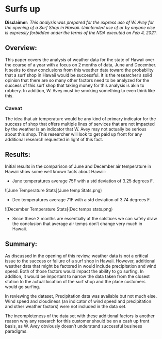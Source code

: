 # Surfs up

**Disclaimer:**
*This analysis was prepared for the express use of W. Avey for the opening of a Surf Shop in Hawaii.  Unintended use of or by anyone else is expressly forbidden under the terms of the NDA executed on Feb 4, 2021.*

## Overview:
This paper covers the analysis of weather data for the state of Hawaii over the course of a year with a focus on 2 months of data, June and December.     It seeks to draw conclusions from this weather data toward the probability that a surf shop in Hawaii would be successful.  It is the researcher’s solid opinion that there are so many other factors need to be analyzed for the success of this surf shop that taking money for this analysis is akin to robbery.  In addition, W. Avey must be smoking something to even think like this.

### Caveat
The idea that air temperature would be any kind of primary indicator for the success of shop that offers multiple lines of services that are not impacted by the weather is an indicator that W. Avey may not actually be serious about this shop.  This researcher will look to get paid up front for any additional research requested in light of this fact.

## Results:
Initial results in the comparison of June and December air temperature in Hawaii show some well known facts about Hawaii:

- June temperatures average 75F with a std deviation of 3.25 degrees F.


![June Temperature Stats](June temp Stats.png)



- Dec temperatures average 71F with a std deviation of 3.74 degrees F.


![December Temperature Stats](Dec temps stats.png)

- Since these 2 months are essentially at the solstices we can safely draw the conclusion that  average air temps don’t change very much in Hawaii.

## Summary:
As discussed in the opening of this review, weather data is not a critical issue to the success or failure of a surf shop in Hawaii.  However, additional weather data that might be factored in would include precipitation and wind speed.   Both of those factors would impact the ability to go surfing.   In addition, it would be important to narrow the data taken from the closest station to the actual location of the surf shop and the place customers would go surfing.  

In reviewing the dataset, Precipitation data was available but not much else.   Wind speed and cloudiness (an indicator of wind speed and precipitation and other weather factors) were not included in the data set.   

The incompleteness of the data set with these additional factors is another reason why any research for this customer should be on a cash up front basis, as W. Avey obviously doesn’t understand successful business paradigms.

